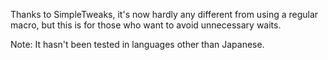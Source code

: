 Thanks to SimpleTweaks, it's now hardly any different from using a regular macro, but this is for those who want to avoid unnecessary waits.

Note: It hasn't been tested in languages other than Japanese.
